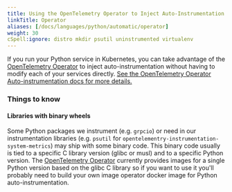 ```yaml
---
title: Using the OpenTelemetry Operator to Inject Auto-Instrumentation
linkTitle: Operator
aliases: [/docs/languages/python/automatic/operator]
weight: 30
cSpell:ignore: distro mkdir psutil uninstrumented virtualenv
---
```


If you run your Python service in Kubernetes, you can take advantage of the
[OpenTelemetry Operator](https://github.com/open-telemetry/opentelemetry-operator)
to inject auto-instrumentation without having to modify each of your services
directly.
[See the OpenTelemetry Operator Auto-instrumentation docs for more details.](/docs/kubernetes/operator/automatic/)

### Things to know

#### Libraries with binary wheels

Some Python packages we instrument (e.g. `grpcio`) or need in our instrumentation
libraries (e.g. `psutil` for `opentelementry-instrumentation-system-metrics`) may ship with
some binary code. This binary code usually is tied to a specific C library version
(glibc or musl) and to a specific Python version.
The [OpenTelemetry Operator](https://github.com/open-telemetry/opentelemetry-operator)
currently provides images for a single Python version based on the glibc C library so
if you want to use it you'll probably need to build your own image operator docker image
for Python auto-instrumentation.
